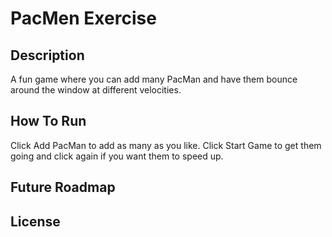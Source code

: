 # PacMen Exercise

## Description 

A fun game where you can add many PacMan and have them bounce around the window at different velocities.  

## How To Run

Click Add PacMan to add as many as you like. Click Start Game to get them going and click again if you want them to speed up.

## Future Roadmap



## License

